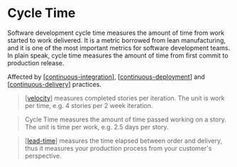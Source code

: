 # Cycle Time

Software development cycle time measures the amount of time from work started to work delivered. It is a metric borrowed from lean manufacturing, and it is one of the most important metrics for software development teams. In plain speak, cycle time measures the amount of time from first commit to production release.

Affected by [[continuous-integration]], [[continuous-deployment]] and [[continuous-delivery]] practices.

> [[velocity]] measures completed stories per iteration. The unit is work per time, e.g. 4 stories per 2 week iteration.

> Cycle Time measures the amount of time passed working on a story. The unit is time per work, e.g. 2.5 days per story.

> [[lead-time]] measures the time elapsed between order and delivery, thus it measures your production process from your customer's perspective.

[//begin]: # "Autogenerated link references for markdown compatibility"
[continuous-integration]: continuous-integration "Continuous Integration (CI)"
[continuous-deployment]: continuous-deployment "Continous Deployment"
[continuous-delivery]: continuous-delivery "Continuous Delivery"
[cycle-time]: cycle-time "Cycle Time"
[velocity]: velocity "Velocity (Software Development)"
[lead-time]: lead-time "Lead Time"
[//end]: # "Autogenerated link references"
